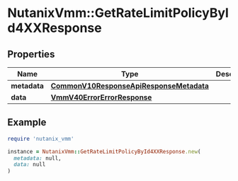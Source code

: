 # NutanixVmm::GetRateLimitPolicyById4XXResponse

## Properties

| Name | Type | Description | Notes |
| ---- | ---- | ----------- | ----- |
| **metadata** | [**CommonV10ResponseApiResponseMetadata**](CommonV10ResponseApiResponseMetadata.md) |  | [optional] |
| **data** | [**VmmV40ErrorErrorResponse**](VmmV40ErrorErrorResponse.md) |  | [optional] |

## Example

```ruby
require 'nutanix_vmm'

instance = NutanixVmm::GetRateLimitPolicyById4XXResponse.new(
  metadata: null,
  data: null
)
```

